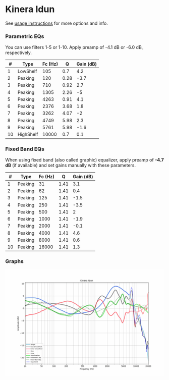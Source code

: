 # Kinera Idun
See [usage instructions](https://github.com/jaakkopasanen/AutoEq#usage) for more options and info.

### Parametric EQs
You can use filters 1-5 or 1-10. Apply preamp of -4.1 dB or -6.0 dB, respectively.

|   # | Type      |   Fc (Hz) |    Q |   Gain (dB) |
|-----|-----------|-----------|------|-------------|
|   1 | LowShelf  |       105 | 0.7  |         4.2 |
|   2 | Peaking   |       120 | 0.28 |        -3.7 |
|   3 | Peaking   |       710 | 0.92 |         2.7 |
|   4 | Peaking   |      1305 | 2.26 |        -5   |
|   5 | Peaking   |      4263 | 0.91 |         4.1 |
|   6 | Peaking   |      2376 | 3.68 |         1.8 |
|   7 | Peaking   |      3262 | 4.07 |        -2   |
|   8 | Peaking   |      4749 | 5.98 |         2.3 |
|   9 | Peaking   |      5761 | 5.98 |        -1.6 |
|  10 | HighShelf |     10000 | 0.7  |         0.1 |

### Fixed Band EQs
When using fixed band (also called graphic) equalizer, apply preamp of **-4.7 dB** (if available) and set gains manually with these parameters.

|   # | Type    |   Fc (Hz) |    Q |   Gain (dB) |
|-----|---------|-----------|------|-------------|
|   1 | Peaking |        31 | 1.41 |         3.1 |
|   2 | Peaking |        62 | 1.41 |         0.4 |
|   3 | Peaking |       125 | 1.41 |        -1.5 |
|   4 | Peaking |       250 | 1.41 |        -3.5 |
|   5 | Peaking |       500 | 1.41 |         2   |
|   6 | Peaking |      1000 | 1.41 |        -1.9 |
|   7 | Peaking |      2000 | 1.41 |        -0.1 |
|   8 | Peaking |      4000 | 1.41 |         4.6 |
|   9 | Peaking |      8000 | 1.41 |         0.6 |
|  10 | Peaking |     16000 | 1.41 |         1.3 |

### Graphs
![](./Kinera%20Idun.png)
